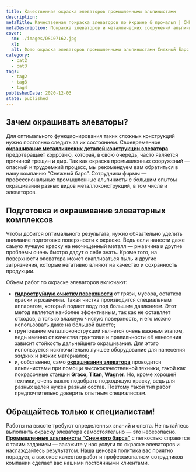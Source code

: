 ```yaml
---
title: Качественная окраска элеваторов промышленными альпинистами
description:
metaTitle: Качественная покраска элеваторов по Украине & промальп | СНЕЖНЫЙ БАРС
metaDescription: Покраска элеваторов и металлических сооружений альпинистами ✓ Работаем по всей Украине ✓ Большой опыт работы ☎ +38(063) 604 29 05
cover:
  sm: ./images/DSC07162.jpg
  xl: 
  alt: Фото окраска элеваторов промышленными альпинистами Снежный Барс
category:
  - cat2
  - cat3
tags:
  - tag2
  - tag3
  - tag4
publishedDate: 2020-12-03
state: published    
---
```

## Зачем окрашивать элеваторы?

Для оптимального функционирования таких сложных конструкций нужно постоянно следить за их состоянием. Своевременное [**окрашивание металлических деталей конструкции элеватора**](/pokraska-metalla) предотвращает коррозию, которая, в свою очередь, часто является причиной трещин и дыр. Так как окраска промышленных сооружений — опасный и трудоемкий процесс, мы рекомендуем вам обратиться в нашу компанию “Снежный барс”. Сотрудники фирмы — профессиональные промышленные альпинисты с большим опытом окрашивания разных видов металлоконструкций, в том числе и элеваторов.  

## Подготовка и окрашивание элеваторных комплексов

Чтобы добится оптимального результата, нужно обязательно уделить внимание подготовке поверхности к окраске. Ведь если нанести даже самую лучшую краску на неочищенный металл — ржавчина и другие проблемы очень быстро дадут о себе знать. Кроме того, на поверхности элеватора может скапливаться пыль и другие загрязнения, которые негативно влияют на качество и сохранность продукции.

Объем работ по окраске элеваторов включают:

* **[гидроструйную очистку поверхности](/preimushhestva-gidrostrujnoj-ochistki-metallokonstrukcij)** от грязи, мусора, остатков краски и ржавчины. Такая чистка производится специальным аппаратом, который подает воду под большим давлением. Этот метод является наиболее эффективным, так как не оставляет отходов, а только влажную чистую поверхность, и его можно использовать даже на большой высоте;
* грунтование металлоконструкций является очень важным этапом, ведь именно от качества грунтовки и правильности её нанесения зависит стойкость дальнейшего окрашивания. Для этого используется исключительно лучшее оборудование для нанесения жидких и вязких материалов;
* и, собственно, само [**окрашивания элеватора**](/elevatory-promyshlennye-cexa) проводится альпинистами при помощи высококачественной техники, такой как покрасочные станции **Graco, Titan, Wagner**. Но, кроме хорошей техники, очень важно подобрать подходящую краску, ведь для разных целей нужен разный состав. Поэтому такой тип работ предпочтительно доверить опытным специалистам.

## Обращайтесь только к специалистам!

Работы на высоте требуют определенных знаний и опыта. Не пытайтесь выполнить окраску элеватора самостоятельно — это небезопасно. [**Промышленные альпинисты “Снежного барса”**](https://s-bars.com) с легкостью справятся с таким заданием — закажите у нас услуги по окраске элеваторов и наслаждайтесь результатом. Наша ценовая политика вас приятно порадует, а высокое качество работ и профессионализм сотрудников компании сделает вас нашими постоянными клиентами.
